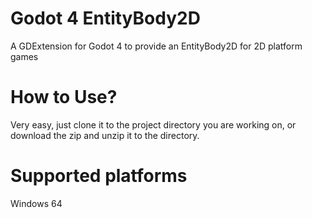 # Godot 4 EntityBody2D
A GDExtension for Godot 4 to provide an EntityBody2D for 2D platform games

# How to Use?
Very easy, just clone it to the project directory you are working on, or download the zip and unzip it to the directory.

# Supported platforms
Windows 64
